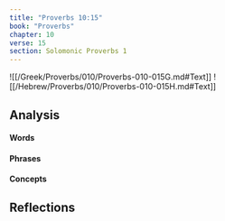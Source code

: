 ```yaml
---
title: "Proverbs 10:15"
book: "Proverbs"
chapter: 10
verse: 15
section: Solomonic Proverbs 1
---
```

![[/Greek/Proverbs/010/Proverbs-010-015G.md#Text]]
![[/Hebrew/Proverbs/010/Proverbs-010-015H.md#Text]]

## Analysis

#### Words

#### Phrases

#### Concepts

## Reflections
